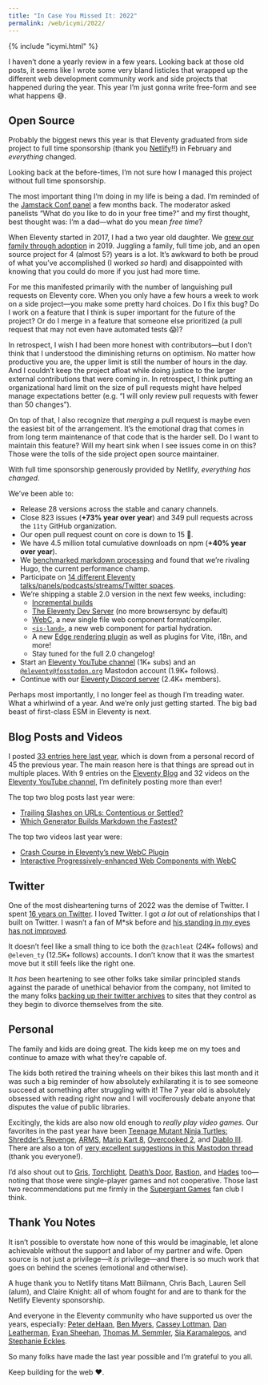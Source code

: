 ```yaml
---
title: "In Case You Missed It: 2022"
permalink: /web/icymi/2022/
---
```

{% include "icymi.html" %}

I haven’t done a yearly review in a few years. Looking back at those old posts, it seems like I wrote some very bland listicles that wrapped up the different web development community work and side projects that happened during the year. This year I’m just gonna write free-form and see what happens 😅.

## Open Source

Probably the biggest news this year is that Eleventy graduated from side project to full time sponsorship (thank you [Netlify](https://www.netlify.com/)!!) in February and _everything_ changed.

Looking back at the before-times, I’m not sure how I managed this project without full time sponsorship.

The most important thing I’m doing in my life is being a dad. I’m reminded of the [Jamstack Conf panel](/web/jamstackconf-oss-panel/) a few months back. The moderator asked panelists “What do you like to do in your free time?” and my first thought, best thought was: I’m a dad—what do you mean _free time_?

When Eleventy started in 2017, I had a two year old daughter. We [grew our family through adoption](https://www.zachleat.com/twitter/1087687651749052416/) in 2019. Juggling a family, full time job, and an open source project for 4 (almost 5?) years is a lot. It’s awkward to both be proud of what you’ve accomplished (I worked _so_ hard) and disappointed with knowing that you could do more if you just had more time.

For me this manifested primarily with the number of languishing pull requests on Eleventy core. When you only have a few hours a week to work on a side project—you make some pretty hard choices. Do I fix this bug? Do I work on a feature that I think is super important for the future of the project? Or do I merge in a feature that someone else prioritized (a pull request that may not even have automated tests 😱)?

In retrospect, I wish I had been more honest with contributors—but I don’t think that I understood the diminishing returns on optimism. No matter how productive you are, the upper limit is still the number of hours in the day. And I couldn’t keep the project afloat while doing justice to the larger external contributions that were coming in. In retrospect, I think putting an organizational hard limit on the size of pull requests might have helped manage expectations better (e.g. “I will only review pull requests with fewer than 50 changes”).

On top of that, I also recognize that _merging_ a pull request is maybe even the easiest bit of the arrangement. It’s the emotional drag that comes in from long term maintenance of that code that is the harder sell. Do I want to maintain this feature? Will my heart sink when I see issues come in on this? Those were the tolls of the side project open source maintainer.

With full time sponsorship generously provided by Netlify, _everything has changed_.

We’ve been able to:

* Release 28 versions across the stable and canary channels.
* Close 823 issues (**+73% year over year**) and 349 pull requests across the `11ty` GitHub organization.
* Our open pull request count on core is down to 15 🥳.
* We have 4.5 million total cumulative downloads on npm (**+40% year over year**).
* We [benchmarked markdown processing](/web/build-benchmark/) and found that we’re rivaling Hugo, the current performance champ.
* Participate on [14 different Eleventy talks/panels/podcasts/streams/Twitter spaces](https://www.zachleat.com/web/?category=speaking#2022).
* We’re shipping a stable 2.0 version in the next few weeks, including:
	* [Incremental builds](https://www.11ty.dev/docs/usage/incremental/)
	* [The Eleventy Dev Server](https://www.11ty.dev/docs/dev-server/) (no more browsersync by default)
	* [WebC](https://www.11ty.dev/docs/languages/webc/), a new single file web component format/compiler.
	* [`<is-land>`](https://www.11ty.dev/docs/plugins/partial-hydration/), a new web component for partial hydration.
	* A new [Edge rendering plugin](https://www.11ty.dev/docs/plugins/edge/) as well as plugins for Vite, i18n, and more!
	* Stay tuned for the full 2.0 changelog!
* Start an [Eleventy YouTube channel](https://www.youtube.com/c/EleventyVideo) (1K+ subs) and an [`@eleventy@fosstodon.org`](https://fosstodon.org/@eleventy) Mastodon account (1.9K+ follows).
* Continue with our [Eleventy Discord server](https://www.11ty.dev/blog/discord/) (2.4K+ members).

Perhaps most importantly, I no longer feel as though I’m treading water. What a whirlwind of a year. And we’re only just getting started. The big bad beast of first-class ESM in Eleventy is next.

## Blog Posts and Videos

I posted [33 entries here last year](/web/#2022), which is down from a personal record of 45 the previous year. The main reason here is that things are spread out in multiple places. With 9 entries on the [Eleventy Blog](https://www.11ty.dev/blog/) and 32 videos on the [Eleventy YouTube channel](https://www.youtube.com/c/EleventyVideo), I’m definitely posting more than ever!

The top two blog posts last year were:

* [Trailing Slashes on URLs: Contentious or Settled?](/web/trailing-slash/)
* [Which Generator Builds Markdown the Fastest?](/web/build-benchmark/)

The top two videos last year were:

* [Crash Course in Eleventy’s new WebC Plugin](https://www.youtube.com/watch?v=X-Bpjrkz-V8)
* [Interactive Progressively-enhanced Web Components with WebC](https://www.youtube.com/watch?v=p0wDUK0Z5Nw)


## Twitter

One of the most disheartening turns of 2022 was the demise of Twitter. I spent [16 years on Twitter](https://www.zachleat.com/twitter/1462873/). I loved Twitter. I got _a lot_ out of relationships that I built on Twitter. I wasn’t a fan of M*sk before and [his standing in my eyes has not improved](/web/vote-with-your-tweet/).

It doesn’t feel like a small thing to ice both the `@zachleat` (24K+ follows) and `@eleven_ty` (12.5K+ follows) accounts. I don’t know that it was the smartest move but it still feels like the right one.

It _has_ been heartening to see other folks take similar principled stands against the parade of unethical behavior from the company, not limited to the many folks [backing up their twitter archives](/web/tweetback/) to sites that they control as they begin to divorce themselves from the site.

## Personal

The family and kids are doing great. The kids keep me on my toes and continue to amaze with what they’re capable of.

The kids both retired the training wheels on their bikes this last month and it was such a big reminder of how absolutely exhilarating it is to see someone succeed at something after struggling with it! The 7 year old is absolutely obsessed with reading right now and I will vociferously debate anyone that disputes the value of public libraries.

Excitingly, the kids are also now old enough to _really play video games_. Our favorites in the past year have been [Teenage Mutant Ninja Turtles: Shredder’s Revenge](https://www.nintendo.com/store/products/teenage-mutant-ninja-turtles-shredders-revenge-switch/), [ARMS](https://www.nintendo.com/store/products/arms-switch/), [Mario Kart 8](https://www.nintendo.com/store/products/mario-kart-8-deluxe-switch/), [Overcooked 2](https://www.nintendo.com/store/products/overcooked-2-switch/), and [Diablo III](https://www.nintendo.com/store/products/diablo-iii-eternal-collection-switch/). There are also a ton of [very excellent suggestions in this Mastodon thread](https://fediverse.zachleat.com/@zachleat/109577086600908024) (thank you everyone!).

I’d also shout out to [Gris](https://www.nintendo.com/store/products/gris-switch/), [Torchlight](https://www.nintendo.com/store/products/torchlight-iii-switch/), [Death’s Door](https://www.nintendo.com/store/products/deaths-door-switch/), [Bastion](https://www.nintendo.com/store/products/bastion-switch/), and [Hades](https://www.nintendo.com/store/products/hades-switch/) too—noting that those were single-player games and not cooperative. Those last two recommendations put me firmly in the [Supergiant Games](https://www.supergiantgames.com/) fan club I think.

## Thank You Notes

It isn’t possible to overstate how none of this would be imaginable, let alone achievable without the support and labor of my partner and wife. Open source is not just a privilege—it _is_ privilege—and there is so much work that goes on behind the scenes (emotional and otherwise).

A huge thank you to Netlify titans Matt Biilmann, Chris Bach, Lauren Sell (alum), and Claire Knight: all of whom fought for and are to thank for the Netlify Eleventy sponsorship.

And everyone in the Eleventy community who have supported us over the years, especially: [Peter deHaan](https://about.me/peterdehaan), [Ben Myers](https://benmyers.dev/), [Cassey Lottman](https://www.cassey.dev/), [Dan Leatherman](https://danleatherman.com/), [Evan Sheehan](https://darthmall.net/), [Thomas M. Semmler](https://helloyes.dev/), [Sia Karamalegos](https://sia.codes/), and [Stephanie Eckles](https://thinkdobecreate.com/).

So many folks have made the last year possible and I’m grateful to you all.

Keep building for the web ❤️.